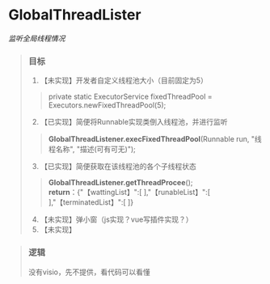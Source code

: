# GlobalThreadLister
 *监听全局线程情况*
> ### 目标
> 1. 【未实现】开发者自定义线程池大小（目前固定为5）
>   > private static ExecutorService fixedThreadPool = Executors.newFixedThreadPool(5);
> 2. 【已实现】简便将Runnable实现类倒入线程池，并进行监听
>   > **GlobalThreadListener.execFixedThreadPool**(Runnable run, "线程名称", "描述(可有可无)");
> 3. 【已实现】简便获取在该线程池的各个子线程状态
>   > **GlobalThreadListener.getThreadProcee**();    
>   > **return**：{"【wattingList】":[ ],"【runableList】":[ ],"【terminatedList】":[ ]}
> 4. 【未实现】弹小窗（js实现？vue写插件实现？）
> 5. 【未实现】

>### 逻辑
> 没有visio，先不提供，看代码可以看懂